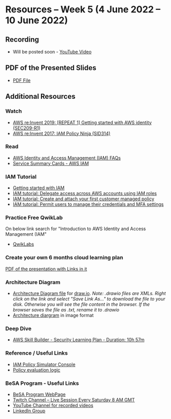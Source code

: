 # Resources – Week 5 (4 June 2022 – 10 June 2022)
## Recording
* Will be posted soon - [YouTube Video](https://www.youtube.com/channel/UCWWO3yt3b5R_LrWHReU0b-g/channels)

## PDF of the Presented Slides
* [PDF File](https://github.com/become-a-solutions-architect/become-a-solutions-architect.github.io/blob/main/resources/Week%2005.pdf)

## Additional Resources 

### Watch
* [AWS re:Invent 2019: [REPEAT 1] Getting started with AWS identity (SEC209-R1)](https://www.youtube.com/watch?v=Zvz-qYYhvMk)
* [AWS re:Invent 2017: IAM Policy Ninja (SID314)](https://www.youtube.com/watch?v=aISWoPf_XNE)

### Read
* [AWS Identity and Access Management (IAM) FAQs](https://aws.amazon.com/iam/faqs/)
* [Service Summary Cards - AWS IAM](https://github.com/become-a-solutions-architect/become-a-solutions-architect.github.io/blob/main/resources/AWS%20IAM%20-%20Service%20Summary%20Card.pdf)

### IAM Tutorial 
* [Getting started with IAM](https://docs.aws.amazon.com/IAM/latest/UserGuide/getting-started.html)
* [IAM tutorial: Delegate access across AWS accounts using IAM roles](https://docs.aws.amazon.com/IAM/latest/UserGuide/tutorial_cross-account-with-roles.html)
* [IAM tutorial: Create and attach your first customer managed policy](https://docs.aws.amazon.com/IAM/latest/UserGuide/tutorial_managed-policies.html)
* [IAM tutorial: Permit users to manage their credentials and MFA settings](https://docs.aws.amazon.com/IAM/latest/UserGuide/tutorial_users-self-manage-mfa-and-creds.html)

### Practice Free QwikLab
On below link search for "Introduction to AWS Identity and Access Management (IAM"
* [QwikLabs](https://amazon.qwiklabs.com/catalog)

### Create your own 6 months cloud learning plan
[PDF of the presentation with Links in it](https://github.com/become-a-solutions-architect/become-a-solutions-architect.github.io/blob/main/resources/Week%2005%20-%20Create%20your%20own%206%20months%20cloud%20learning%20plan.pdf)

### Architecture Diagram
* <a href="https://raw.githubusercontent.com/become-a-solutions-architect/become-a-solutions-architect.github.io/main/resources/Week%2005.drawio?a=a" download>Architecture Diagram file</a> for [draw.io](https://draw.io/). *Note: .drawio files are XMLs. Right click on the link and select "Save Link As..." to download the file to your disk. Otherwise you will see the file content in the browser. If the browser saves the file as .txt, rename it to .drawio*
* [Architecture diargram](https://github.com/become-a-solutions-architect/become-a-solutions-architect.github.io/raw/main/resources/Week%205%20Architecture%20Diagram.png) in image format

### Deep Dive
* [AWS Skill Builder - Security Learning Plan - Duration: 10h 57m](https://explore.skillbuilder.aws/learn/public/learning_plan/view/91/security-learning-plan)

### Reference / Useful Links
* [IAM Policy Simulator Console](https://policysim.aws.amazon.com/)
* [Policy evaluation logic](https://docs.aws.amazon.com/IAM/latest/UserGuide/reference_policies_evaluation-logic.html)

### BeSA Program - Useful Links
* [BeSA Program WebPage](https://become-a-solutions-architect.github.io/)
* [Twitch Channel – Live Session Every Saturday 8 AM GMT](https://www.twitch.tv/besaprogram)
* [YouTube Channel for recorded videos](https://www.youtube.com/channel/UCWWO3yt3b5R_LrWHReU0b-g)
* [LinkedIn Group](https://www.linkedin.com/groups/9179284/)
